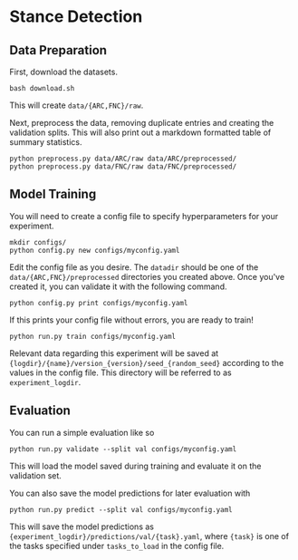 # Stance Detection

## Data Preparation

First, download the datasets.

```
bash download.sh
```

This will create `data/{ARC,FNC}/raw`.


Next, preprocess the data, removing duplicate entries and creating the validation splits.
This will also print out a markdown formatted table of summary statistics.

```
python preprocess.py data/ARC/raw data/ARC/preprocessed/
python preprocess.py data/FNC/raw data/FNC/preprocessed/
```

## Model Training 

You will need to create a config file to specify hyperparameters for your experiment.

```
mkdir configs/
python config.py new configs/myconfig.yaml
```

Edit the config file as you desire. The `datadir` should be one of the `data/{ARC,FNC}/preprocessed`
directories you created above. Once you've created it, you can validate it with the following command.

```
python config.py print configs/myconfig.yaml
```

If this prints your config file without errors, you are ready to train!

```
python run.py train configs/myconfig.yaml
```

Relevant data regarding this experiment will be saved at `{logdir}/{name}/version_{version}/seed_{random_seed}` according to the values in the config file. This directory will be referred to as `experiment_logdir`.

## Evaluation

You can run a simple evaluation like so

```
python run.py validate --split val configs/myconfig.yaml
```

This will load the model saved during training and evaluate it on the validation set.


You can also save the model predictions for later evaluation with

```
python run.py predict --split val configs/myconfig.yaml
```

This will save the model predictions as `{experiment_logdir}/predictions/val/{task}.yaml`, where `{task}` is one of the tasks specified under `tasks_to_load` in the config file.
